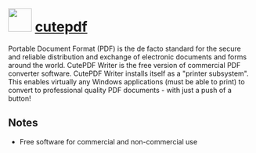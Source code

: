 # <img src="https://cdn.jsdelivr.net/gh/chocolatey-community/chocolatey-packages@f5c1e4da40598a029269040ecb56fa8d90cf2985/icons/cutepdf.png" width="48" height="48"/> [cutepdf](https://chocolatey.org/packages/cutepdf)


Portable Document Format (PDF) is the de facto standard for the secure and reliable distribution and exchange of electronic documents and forms around the world.  CutePDF Writer is the free version of commercial PDF converter software. CutePDF Writer installs itself as a "printer subsystem". This enables virtually any Windows applications (must be able to print) to convert to professional quality PDF documents - with just a push of a button!

## Notes

- Free software for commercial and non-commercial use
